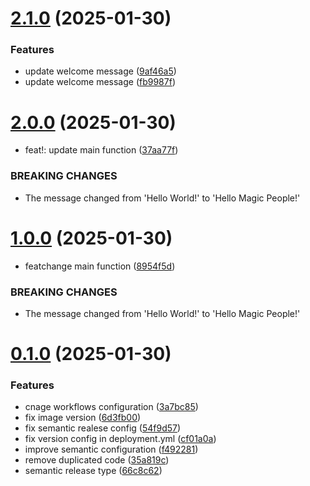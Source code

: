 # [2.1.0](https://github.com/granchetti/hello-world-service/compare/v2.0.0...v2.1.0) (2025-01-30)


### Features

* update welcome message ([9af46a5](https://github.com/granchetti/hello-world-service/commit/9af46a5199cc965d86bda7c89211e12834ac0463))
* update welcome message ([fb9987f](https://github.com/granchetti/hello-world-service/commit/fb9987fba3e1ed5d9f7031ee354b822a7832df91))

# [2.0.0](https://github.com/granchetti/hello-world-service/compare/v1.0.0...v2.0.0) (2025-01-30)


* feat!: update main function ([37aa77f](https://github.com/granchetti/hello-world-service/commit/37aa77f59f5e38ba717cb00623d1ebff9f308843))


### BREAKING CHANGES

* The message changed from 'Hello World!' to 'Hello Magic People!'

# [1.0.0](https://github.com/granchetti/hello-world-service/compare/v0.1.0...v1.0.0) (2025-01-30)


* featchange main function ([8954f5d](https://github.com/granchetti/hello-world-service/commit/8954f5d762d2ffbe7cf84536e10f827fc301a73b))


### BREAKING CHANGES

* The message changed from 'Hello World!' to 'Hello Magic People!'

# [0.1.0](https://github.com/granchetti/hello-world-service/compare/v0.0.0...v0.1.0) (2025-01-30)


### Features

* cnage workflows configuration ([3a7bc85](https://github.com/granchetti/hello-world-service/commit/3a7bc85c6dd4a055c9a37cae052439806ec1259c))
* fix image version ([6d3fb00](https://github.com/granchetti/hello-world-service/commit/6d3fb0047a249185c3800cabdcc1a89fb49ea72d))
* fix semantic realese config ([54f9d57](https://github.com/granchetti/hello-world-service/commit/54f9d57169304eff3c68e4518facd3c9ded3b776))
* fix version config in deployment.yml ([cf01a0a](https://github.com/granchetti/hello-world-service/commit/cf01a0aa2d9ebfa1d23fafbf7e70ff3547d19c9d))
* improve semantic configuration ([f492281](https://github.com/granchetti/hello-world-service/commit/f492281e2eaf1962448fb6b096ee62c43d80eaee))
* remove duplicated code ([35a819c](https://github.com/granchetti/hello-world-service/commit/35a819ca7692b9303853a1469ab6da498dab1538))
* semantic release type ([66c8c62](https://github.com/granchetti/hello-world-service/commit/66c8c62c297f65a0e56f2391378dcad5f2434ef9))
